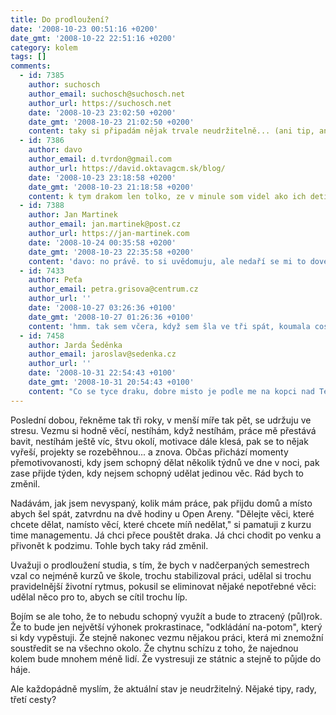 ```yaml
---
title: Do prodloužení?
date: '2008-10-23 00:51:16 +0200'
date_gmt: '2008-10-22 22:51:16 +0200'
category: kolem
tags: []
comments:
  - id: 7385
    author: suchosch
    author_email: suchosch@suchosch.net
    author_url: https://suchosch.net
    date: '2008-10-23 23:02:50 +0200'
    date_gmt: '2008-10-23 21:02:50 +0200'
    content: taky si připadám nějak trvale neudržitelně... (ani tip, ani rada, ani cesta.)
  - id: 7386
    author: davo
    author_email: d.tvrdon@gmail.com
    author_url: https://david.oktavagcm.sk/blog/
    date: '2008-10-23 23:18:58 +0200'
    date_gmt: '2008-10-23 21:18:58 +0200'
    content: k tym drakom len tolko, ze v minule som videl ako ich deti pustaju a prichytil som sa pri usmeve, bolo to pekne, a s tvojim time managementom to je tazkeee.. mozna mala rada, pracujes aby si zil a nie naopak :-)
  - id: 7388
    author: Jan Martinek
    author_email: jan.martinek@post.cz
    author_url: https://jan-martinek.com
    date: '2008-10-24 00:35:58 +0200'
    date_gmt: '2008-10-23 22:35:58 +0200'
    content: 'davo: no právě. to si uvědomuju, ale nedaří se mi to dovést do praxe.'
  - id: 7433
    author: Peťa
    author_email: petra.grisova@centrum.cz
    author_url: ''
    date: '2008-10-27 03:26:36 +0100'
    date_gmt: '2008-10-27 01:26:36 +0100'
    content: 'hmm. tak sem včera, když sem šla ve tři spát, koumala cos napsal.... a dobrala jsem se toho, že žiju abych studovala a pracovala...koníček na 25hodin denně, ale občas taky pořádný nervy a depka:/    rozvolnění sem taky koumala (kvůli tomu erasmu) a nakonec si říkám, že jestli 6 nebo 7 let...  nervy sou jen jedny.... a tak  heslo našeho kruhu: "hlavně se neposrat!" :)))    já hlasuju pro rozvolnění... až budeš v práci, tak tě nikdo rozvolnit nenechá:)'
  - id: 7458
    author: Jarda Šeděnka
    author_email: jaroslav@sedenka.cz
    author_url: ''
    date: '2008-10-31 22:54:43 +0100'
    date_gmt: '2008-10-31 20:54:43 +0100'
    content: "Co se tyce draku, dobre misto je podle me na kopci nad Tescem (u Bobby centra). \r\n\r\nJednoznacne nikam nespechej, kdyz zkratis studium tak jedine ceho se dockas drive bude prace.\r\n\r\nCo trosku pomohlo me bylo sepsat si na papir pod sebe seznam veci ktere chci udelat, abych se jich mohl zbavit, a pak je postupne delat... byly to same neprijemne veci (jinak bych je taky udelal sam od sebe), takze mi to trvalo asi rok. Volny cas v tomhle ale nebyl problem, hlavni je nedostat se pod tlak. Za sebe muzu rict ze mam moc slabou vuli na to, abych se dokazal zastavit a \"uklidit si v zivote\". Jestli si na to veris, bez do toho! :-) Ale i kdyz ne, neni duvod snazit se za kazdou cenu skoncit bakalare behem tri let. \r\n\r\nDalsi tip je erasmus -- ne ze by to k necemu bylo dobre, navic to stoji hodne penez, ale je to vytrzeni ze stereotypu. Pokud jsi nespokojeny se zivotem, je to velke plus :-)"
---
```

<p>Poslední dobou, řekněme tak tři roky, v menší míře tak pět, se udržuju ve stresu. Vezmu si hodně věcí, nestíhám, když nestíhám, práce mě přestává bavit, nestíhám ještě víc, štvu okolí, motivace dále klesá, pak se to nějak vyřeší, projekty se rozeběhnou... a znova. Občas přichází momenty přemotivovanosti, kdy jsem schopný dělat několik týdnů ve dne v noci, pak zase přijde týden, kdy nejsem schopný udělat jedinou věc. Rád bych to změnil.</p>
<p>Nadávám, jak jsem nevyspaný, kolik mám práce, pak přijdu domů a místo abych šel spát, zatvrdnu na dvě hodiny u Open Areny. "Dělejte věci, které chcete dělat, namísto věcí, které chcete míň nedělat," si pamatuji z kurzu time managementu. Já chci přece pouštět draka. Já chci chodit po venku a přivonět k podzimu. Tohle bych taky rád změnil.</p>
<p>Uvažuji o prodloužení studia, s tím, že bych v nadčerpaných semestrech vzal co nejméně kurzů ve škole, trochu stabilizoval práci, udělal si trochu pravidelnější životní rytmus, pokusil se eliminovat nějaké nepotřebné věci: udělal něco pro to, abych se cítil trochu líp.</p>
<p>Bojím se ale toho, že to nebudu schopný využít a bude to ztracený (půl)rok. Že to bude jen největší výhonek prokrastinace, "odkládání na-potom", který si kdy vypěstuji. Že stejně nakonec vezmu nějakou práci, která mi znemožní soustředit se na všechno okolo. Že chytnu schízu z toho, že najednou kolem bude mnohem méně lidí. Že vystresuji ze státnic a stejně to půjde do háje.</p>
<p>Ale každopádně myslím, že aktuální stav je neudržitelný. Nějaké tipy, rady, třetí cesty?</p>
